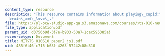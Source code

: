 ```yaml
---
content_type: resource
description: "This resource contains information about playing\_cupid:\_on\_the\_\
  brain\_and\_love\_."
file: https://ol-ocw-studio-app-qa.s3.amazonaws.com/courses/sts-010-neuroscience-and-society-spring-2010/485f6146c715b630426357242c08d310_MITSTS_010S10_paper2_js1.pdf
file_type: application/pdf
parent_uid: d3756b9d-3b7e-b933-50a7-1cac595385ab
resourcetype: Document
title: MITSTS_010S10_paper2_js1.pdf
uid: 485f6146-c715-b630-4263-57242c08d310
---
```

